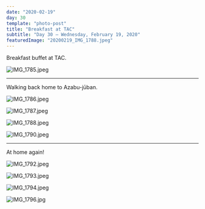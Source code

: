```yaml
---
date: "2020-02-19"
day: 30
template: "photo-post"
title: "Breakfast at TAC"
subtitle: "Day 30 – Wednesday, February 19, 2020"
featuredImage: "20200219_IMG_1788.jpeg"
---
```


Breakfast buffet at TAC.

![IMG_1785.jpeg](20200219_IMG_1785.jpeg)

<hr />

Walking back home to Azabu-jūban.

![IMG_1786.jpeg](20200219_IMG_1786.jpeg)

![IMG_1787.jpeg](20200219_IMG_1787.jpeg)

![IMG_1788.jpeg](20200219_IMG_1788.jpeg)

![IMG_1790.jpeg](20200219_IMG_1790.jpeg)

<hr />

At home again!

![IMG_1792.jpeg](20200219_IMG_1792.jpeg)

![IMG_1793.jpeg](20200219_IMG_1793.jpeg)

![IMG_1794.jpeg](20200219_IMG_1794.jpeg)

![IMG_1796.jpg](20200219_IMG_1796.jpg)
